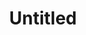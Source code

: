 ---
pid: llb11
title: Untitled
location_transcription: Center City
coordinates: "[-75.159080039001, 39.955559881717]"
zipcode: '19130'
gen_neighborhood: North Philadelphia
neighborhood: Art Museum,Francisville
outside_phl: 
age: '29'
age_range: 20-29
instagram: 
image_file_name: llb_11.jpg
proposal_transcription: |-
  //bump to can//
  //PHL Ledges//
  //levels//
  //the scroll//
topic: 
topic_summary: '0'
type: Conceptual
keywords_other: 
credit: NW
image_labels: 
twitter: 
facebook: 
permalink: "/monuments/llb11/"
layout: item-page
---